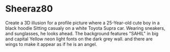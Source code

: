 # Sheeraz80
Create a 3D illusion for a profile picture where a 25-Year-old cute boy in a black hoodie Sitting casualy on a white Toyota Supra car. Wearing sneakers, and sunglasses, he looks ahead. The background features "SAHIL" in big and capital Yellow neon light fonts on the dark grey wall. and there are wings to make it appear as if he is an angel.

